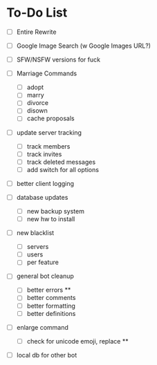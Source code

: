 # To-Do List

- [ ] Entire Rewrite

- [ ] Google Image Search (w Google Images URL?)

- [ ] SFW/NSFW versions for fuck

- [ ] Marriage Commands
  - [ ] adopt
  - [ ] marry
  - [ ] divorce
  - [ ] disown
  - [ ] cache proposals

- [ ] update server tracking
  - [ ] track members
  - [ ] track invites
  - [ ] track deleted messages
  - [ ] add switch for all options

- [ ] better client logging

- [ ] database updates
  - [ ] new backup system
  - [ ] new hw to install

- [ ] new blacklist
  - [ ] servers
  - [ ] users
  - [ ] per feature

- [ ] general bot cleanup
  - [ ] better errors **
  - [ ] better comments
  - [ ] better formatting
  - [ ] better definitions

- [ ] enlarge command
  - [ ] check for unicode emoji, replace **

- [ ] local db for other bot